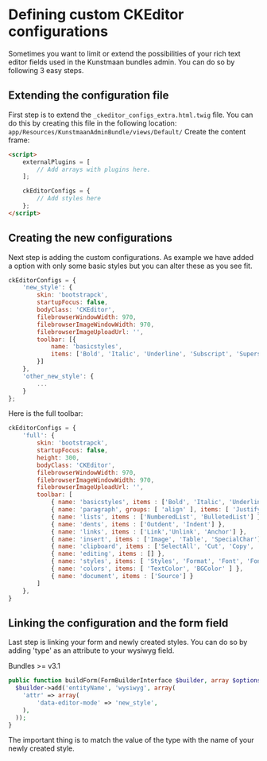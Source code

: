 # Defining custom CKEditor configurations

Sometimes you want to limit or extend the possibilities of your rich text editor fields used in the Kunstmaan bundles admin.
You can do so by following 3 easy steps.

## Extending the configuration file

First step is to extend the `_ckeditor_configs_extra.html.twig` file. You can do this by creating this file in the following location: `app/Resources/KunstmaanAdminBundle/views/Default/` Create the content frame:

```html
<script>
    externalPlugins = [
        // Add arrays with plugins here.
    ];

    ckEditorConfigs = {
        // Add styles here 
    };
</script>
```

## Creating the new configurations

Next step is adding the custom configurations.
As example we have added a option with only some basic styles but you can alter these as you see fit.

```javascript
ckEditorConfigs = {
    'new_style': {
        skin: 'bootstrapck',
        startupFocus: false,
        bodyClass: 'CKEditor',
        filebrowserWindowWidth: 970,
        filebrowserImageWindowWidth: 970,
        filebrowserImageUploadUrl: '',
        toolbar: [{ 
            name: 'basicstyles', 
            items: ['Bold', 'Italic', 'Underline', 'Subscript', 'Superscript', 'RemoveFormat'] 
        }]
    },
    'other_new_style': {
        ...
    }
};
```

Here is the full toolbar:
```javascript
ckEditorConfigs = {
    'full': {
        skin: 'bootstrapck',
        startupFocus: false,
        height: 300,
        bodyClass: 'CKEditor',
        filebrowserWindowWidth: 970,
        filebrowserImageWindowWidth: 970,
        filebrowserImageUploadUrl: '',
        toolbar: [
            { name: 'basicstyles', items : ['Bold', 'Italic', 'Underline', 'Strike', 'Subscript', 'Superscript', 'RemoveFormat'] },
            { name: 'paragraph', groups: [ 'align' ], items: [ 'JustifyLeft', 'JustifyCenter', 'JustifyRight', 'JustifyBlock'] },
            { name: 'lists', items : ['NumberedList', 'BulletedList'] },
            { name: 'dents', items : ['Outdent', 'Indent'] },
            { name: 'links', items : ['Link','Unlink', 'Anchor'] },
            { name: 'insert', items : ['Image', 'Table', 'SpecialChar'] },
            { name: 'clipboard', items : ['SelectAll', 'Cut', 'Copy', 'PasteText', 'PasteFromWord', '-', 'Undo', 'Redo'] },
            { name: 'editing', items : [] },
            { name: 'styles', items: [ 'Styles', 'Format', 'Font', 'FontSize' ] },
            { name: 'colors', items: [ 'TextColor', 'BGColor' ] },
            { name: 'document', items : ['Source'] }
        ]
    },
}
```

## Linking the configuration and the form field

Last step is linking your form and newly created styles.
You can do so by adding 'type' as an attribute to your wysiwyg field.

Bundles >= v3.1
```PHP
public function buildForm(FormBuilderInterface $builder, array $options) {
  $builder->add('entityName', 'wysiwyg', array(
    'attr' => array(
        'data-editor-mode' => 'new_style',
    ),
  ));
}

```

The important thing is to match the value of the type with the name of your newly created style.
